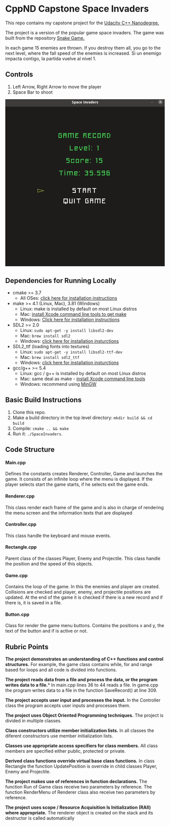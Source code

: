 # CppND Capstone Space Invaders

This repo contains my capstone project for the [Udacity C++ Nanodegree.](https://www.udacity.com/course/c-plus-plus-nanodegree--nd213)

The project is a version of the popular game space invaders. 
The game was built from the repository [Snake Game.](https://github.com/udacity/CppND-Capstone-Snake-Game)

In each game 15 enemies are thrown. If you destroy them all, you go to the next level, where the fall speed of the enemies is increased. Si un enemigo impacta contigo, la partida vuelve al nivel 1.

## Controls
1. Left Arrow, Right Arrow to move the player
2. Space Bar to shoot

<img src="space_invaders.gif"/>

## Dependencies for Running Locally
* cmake >= 3.7
  * All OSes: [click here for installation instructions](https://cmake.org/install/)
* make >= 4.1 (Linux, Mac), 3.81 (Windows)
  * Linux: make is installed by default on most Linux distros
  * Mac: [install Xcode command line tools to get make](https://developer.apple.com/xcode/features/)
  * Windows: [Click here for installation instructions](http://gnuwin32.sourceforge.net/packages/make.htm)
* SDL2 >= 2.0
  * Linux: `sudo apt-get -y install libsdl2-dev`
  * Mac: `brew install sdl2`
  * Windows: [click here for installation insturctions](https://www.libsdl.org/download-2.0.php)
* SDL2_ttf (loading fonts into textures)
  * Linux: `sudo apt-get -y install libsdl2-ttf-dev`
  * Mac: `brew install sdl2_ttf`
  * Windows: [click here for installation insturctions](https://www.libsdl.org/projects/SDL_ttf/index.html)
* gcc/g++ >= 5.4
  * Linux: gcc / g++ is installed by default on most Linux distros
  * Mac: same deal as make - [install Xcode command line tools](https://developer.apple.com/xcode/features/)
  * Windows: recommend using [MinGW](http://www.mingw.org/)

## Basic Build Instructions

1. Clone this repo.
2. Make a build directory in the top level directory: `mkdir build && cd build`
3. Compile: `cmake .. && make`
4. Run it: `./SpaceInvaders`.

## Code Structure

#### Main.cpp
Defines the constants creates Renderer, Controller, Game and launches the game.
It consists of an infinite loop where the menu is displayed. If the player selects start the game starts, if he selects exit the game ends.

#### Renderer.cpp
This class render each frame of the game and is also in charge of rendering the menu screen and the information texts that are displayed

#### Controller.cpp
This class handle the keyboard and mouse events.

#### Rectangle.cpp
Parent class of the classes Player, Enemy and Projectile. This class handle the position and the speed of this objects.

#### Game.cpp
Contains the loop of the game. In this the enemies and player are created. Collisions are checked and player, enemy, and projectile positions are updated. At the end of the game it is checked if there is a new record and if there is, it is saved in a file.

#### Button.cpp
Class for render the game menu buttons. Contains the positions x and y, the text of the button and if is active or not.

## Rubric Points

**The project demonstrates an understanding of C++ functions and control structures.**
For example, the game class contains while, for and range based for loops and all code is divided into functions.

**The project reads data from a file and process the data, or the program writes data to a file.***
In main.cpp lines 36 to 44 reads a file. In game.cpp the program writes data to a file in the function SaveRecord() at line 309.

**The project accepts user input and processes the input.**
In the Controller class the program accepts user inputs and processes them.

**The project uses Object Oriented Programming techniques.**
The project is divided in multiple classes.

**Class constructors utilize member initialization lists.**
In all classes the diferent constructors use member initialization lists.

**Classes use appropriate access specifiers for class members.**
All class members are specified either public, protected or private.

**Derived class functions override virtual base class functions.**
In class Rectangle the function UpdatePosition is override in child classes Player, Enemy and Projectile.

**The project makes use of references in function declarations.**
The function Run of Game class receive two parameters by reference. The function RenderMenu of Renderer class also receive two parameters by reference.

**The project uses scope / Resource Acquisition Is Initialization (RAII) where appropriate.**
The renderer object is created on the stack and its destructor is called automatically
